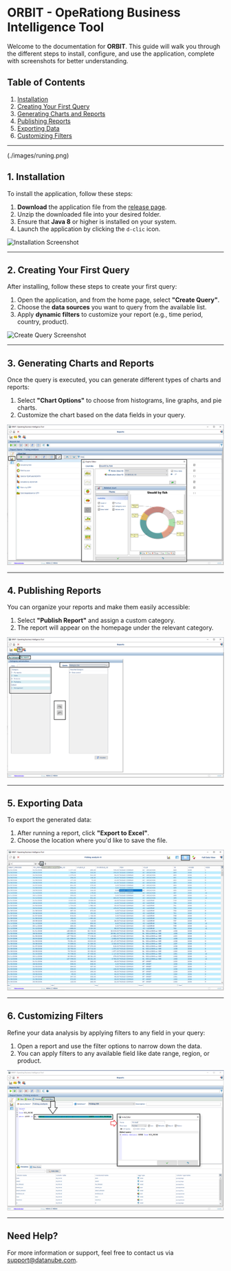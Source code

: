 # **ORBIT - OpeRationg Business Intelligence Tool**

Welcome to the documentation for **ORBIT**. This guide will walk you through the different steps to install, configure, and use the application, complete with screenshots for better understanding.

## **Table of Contents**
1. [Installation](#installation)
2. [Creating Your First Query](#creating-your-first-query)
3. [Generating Charts and Reports](#generating-charts-and-reports)
4. [Publishing Reports](#publishing-reports)
5. [Exporting Data](#exporting-data)
6. [Customizing Filters](#customizing-filters)

---
(./images/runing.png)
## **1. Installation**

To install the application, follow these steps:

1. **Download** the application file from the [release page](#).
2. Unzip the downloaded file into your desired folder.
3. Ensure that **Java 8** or higher is installed on your system.
4. Launch the application by clicking the `d-clic` icon.

![Installation Screenshot](./images/installation_screenshot.png)

---

## **2. Creating Your First Query**

After installing, follow these steps to create your first query:

1. Open the application, and from the home page, select **"Create Query"**.
2. Choose the **data sources** you want to query from the available list.
3. Apply **dynamic filters** to customize your report (e.g., time period, country, product).

![Create Query Screenshot](./images/create_query_screenshot.png)

---

## **3. Generating Charts and Reports**

Once the query is executed, you can generate different types of charts and reports:

1. Select **"Chart Options"** to choose from histograms, line graphs, and pie charts.
2. Customize the chart based on the data fields in your query.

![Generating Charts Screenshot](./images/generating_charts_screenshot.png)

---

## **4. Publishing Reports**

You can organize your reports and make them easily accessible:

1. Select **"Publish Report"** and assign a custom category.
2. The report will appear on the homepage under the relevant category.

![Publishing Reports Screenshot](./images/publishing_reports_screenshot.png)

---

## **5. Exporting Data**

To export the generated data:

1. After running a report, click **"Export to Excel"**.
2. Choose the location where you'd like to save the file.

![Export Data Screenshot](./images/export_data_screenshot.png)

---

## **6. Customizing Filters**

Refine your data analysis by applying filters to any field in your query:

1. Open a report and use the filter options to narrow down the data.
2. You can apply filters to any available field like date range, region, or product.

![Customizing Filters Screenshot](./images/customizing_filters_screenshot.png)

---

## **Need Help?**

For more information or support, feel free to contact us via [support@datanube.com](mailto:support@datanube.com).
